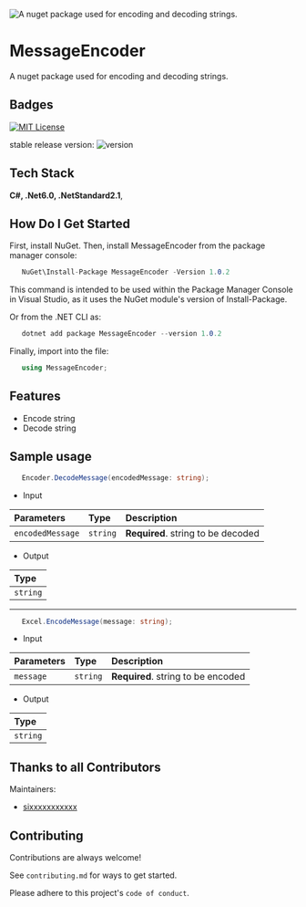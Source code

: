 ![A nuget package used for encoding and decoding strings.](https://raw.githubusercontent.com/sixxxxxxxxxxx/MessageEncoder/main/images/icon.jpg)

# MessageEncoder

A nuget package used for encoding and decoding strings.

## Badges

[![MIT License](https://img.shields.io/badge/License-MIT-green.svg)](https://choosealicense.com/licenses/mit/)

stable release version: ![version](https://img.shields.io/badge/version-1.0.30-blue)

## Tech Stack

**C#, .Net6.0, .NetStandard2.1**, 

## How Do I Get Started

First, install NuGet. Then, install MessageEncoder from the package manager console:

```C#   
   NuGet\Install-Package MessageEncoder -Version 1.0.2
```
 This command is intended to be used within the Package Manager Console in Visual Studio, as it uses the NuGet module's version of Install-Package.


Or from the .NET CLI as:
```C#   
   dotnet add package MessageEncoder --version 1.0.2
```

Finally, import into the file:
```C#   
   using MessageEncoder;
```

## Features

- Encode string
- Decode string

## Sample usage

```C#
   Encoder.DecodeMessage(encodedMessage: string);           
```
- Input

| Parameters	   | Type		| Description						 |
| :----------------| :-------	| :----------------------------------|
| `encodedMessage` | `string`   | **Required**. string to be decoded |


- Output

| Type     |
| :------- |
| `string` |

---
```C#
   Excel.EncodeMessage(message: string);
```

- Input

| Parameters  | Type	   | Description						|
| :--------	  | :-------   | :----------------------------------|
| `message`   | `string`   | **Required**. string to be encoded |

- Output

| Type     |
| :------- |
| `string` |




## Thanks to all Contributors

Maintainers:

- [sixxxxxxxxxxx](https://github.com/sixxxxxxxxxxx)

## Contributing

Contributions are always welcome!

See `contributing.md` for ways to get started.

Please adhere to this project's `code of conduct`.
